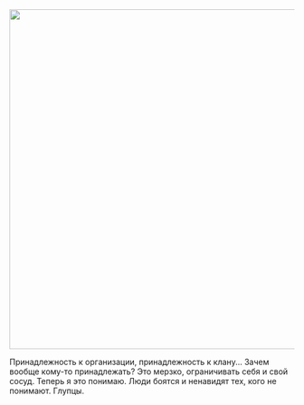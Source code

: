 <img width="600" src="https://github.com/Ja1z666/Ja1z666/blob/main/original.gif">

Принадлежность к организации, принадлежность к клану... Зачем вообще кому-то принадлежать? Это мерзко, ограничивать себя и свой сосуд. Теперь я это понимаю. Люди боятся и ненавидят тех, кого не понимают. Глупцы.
